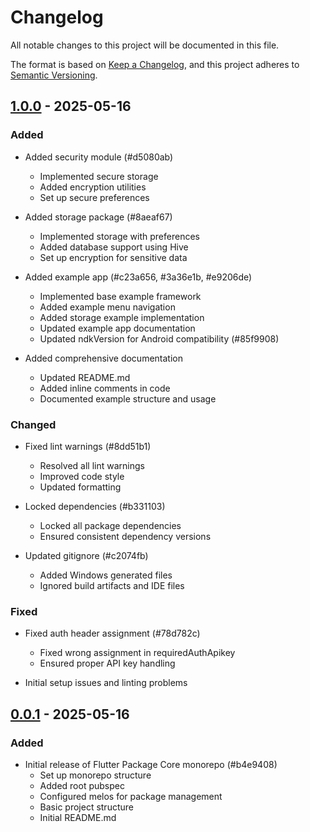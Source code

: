 # Changelog

All notable changes to this project will be documented in this file.

The format is based on [Keep a Changelog](https://keepachangelog.com/en/1.0.0/),
and this project adheres to [Semantic Versioning](https://semver.org/spec/v2.0.0.html).

## [1.0.0] - 2025-05-16

### Added
- Added security module (#d5080ab)
  - Implemented secure storage
  - Added encryption utilities
  - Set up secure preferences

- Added storage package (#8aeaf67)
  - Implemented storage with preferences
  - Added database support using Hive
  - Set up encryption for sensitive data

- Added example app (#c23a656, #3a36e1b, #e9206de)
  - Implemented base example framework
  - Added example menu navigation
  - Added storage example implementation
  - Updated example app documentation
  - Updated ndkVersion for Android compatibility (#85f9908)

- Added comprehensive documentation
  - Updated README.md
  - Added inline comments in code
  - Documented example structure and usage

### Changed
- Fixed lint warnings (#8dd51b1)
  - Resolved all lint warnings
  - Improved code style
  - Updated formatting

- Locked dependencies (#b331103)
  - Locked all package dependencies
  - Ensured consistent dependency versions

- Updated gitignore (#c2074fb)
  - Added Windows generated files
  - Ignored build artifacts and IDE files

### Fixed
- Fixed auth header assignment (#78d782c)
  - Fixed wrong assignment in requiredAuthApikey
  - Ensured proper API key handling

- Initial setup issues and linting problems

## [0.0.1] - 2025-05-16

### Added
- Initial release of Flutter Package Core monorepo (#b4e9408)
  - Set up monorepo structure
  - Added root pubspec
  - Configured melos for package management
  - Basic project structure
  - Initial README.md

[Unreleased]: https://github.com/arkariz/flutter-package-core/compare/1.0.0...HEAD
[1.0.0]: https://github.com/arkariz/flutter-package-core/compare/0.0.1...1.0.0
[0.0.1]: https://github.com/arkariz/flutter-package-core/releases/tag/0.0.1
